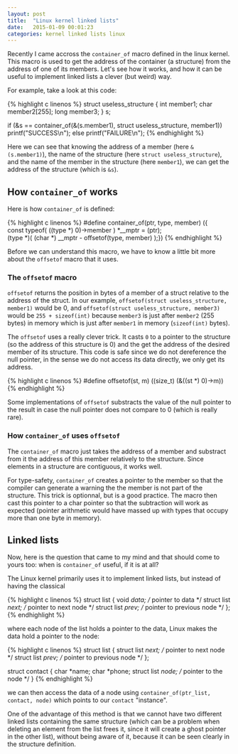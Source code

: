 ```yaml
---
layout: post
title:  "Linux kernel linked lists"
date:   2015-01-09 00:01:23
categories: kernel linked lists linux
---
```


Recently I came accross the `container_of` macro defined in the linux kernel.
This macro is used to get the address of the container (a structure) from
the address of one of its members. Let's see how it works, and how it can
be useful to implement linked lists a clever (but weird) way.

For example, take a look at this code:

{% highlight c linenos %}
struct useless_structure
{
  int  member1;
  char member2[255];
  long member3;
} s;

if (&s == container_of(&(s.member1), struct useless_structure, member1))
  printf("SUCCESS\n");
else
  printf("FAILURE\n");
{% endhighlight %}

Here we can see that knowing the address of a member (here `&(s.member1)`),
the name of the structure (here `struct useless_structure`), and the name of
the member in the structure (here `member1`), we can get the address of the
structure (which is `&s`).

## How `container_of` works
Here is how `container_of` is defined:

{% highlight c linenos %}
#define container_of(ptr, type, member) ({ \
                const typeof( ((type *) 0)->member ) *__mptr = (ptr); \
                (type *)( (char *) __mptr - offsetof(type, member) );})
{% endhighlight %}

Before we can understand this macro, we have to know a little bit more about
the `offsetof` macro that it uses.

### The `offsetof` macro

`offsetof` returns the position
in bytes of a member of a struct relative to the address of the struct.
In our example, `offsetof(struct useless_structure, member1)` would be
0, and `offsetof(struct useless_structure, member3)` would be `255 +
sizeof(int)` because `member3` is just after `member2` (255 bytes)
in memory which is just after `member1` in memory (`sizeof(int)` bytes).

The `offsetof` uses a really clever trick. It casts `0` to a pointer to
the structure (so the address of this structure is 0) and the get the
address of the desired member of its structure. This code is safe
since we do not dereference the null pointer, in the sense we do
not access its data directly, we only get its address.

{% highlight c linenos %}
#define offsetof(st, m) ((size_t) (&((st *) 0)->m))
{% endhighlight %}

Some implementations of `offsetof` substracts the value of the null
pointer to the result in case the null pointer does not compare to
0 (which is really rare).

### How `container_of` uses `offsetof`

The `container_of` macro just takes the address of a member and substract
from it the address of this member relatively to the structure. Since elements
in a structure are contiguous, it works well.

For type-safety, `container_of` creates a pointer to the member so that
the compiler can generate a warning the the member is not part of the structure.
This trick is optionnal, but is a good practice. The macro then cast this pointer
to a char pointer so that the subtraction will work as expected
(pointer arithmetic would have massed up with types that occupy more than one
byte in memory).

## Linked lists

Now, here is the question that came to my mind and that should come to yours
too: when is `container_of` useful, if it is at all?

The Linux kernel primarily uses it to implement linked lists, but instead of
having the classical

{% highlight c linenos %}
struct  list
{
  void        *data; /* pointer to data */
  struct list *next; /* pointer to next node */
  struct list *prev; /* pointer to previous node */
};
{% endhighlight %}

where each node of the list holds a pointer to the data, Linux makes the
data hold a pointer to the node:

{% highlight c linenos %}
struct list
{
  struct list *next; /* pointer to next node */
  struct list *prev; /* pointer to previous node */
};

struct  contact
{
  char  *name;
  char  *phone;
  struct list *node; /* pointer to the node */
}
{% endhighlight %}

we can then access the data of a node using `container_of(ptr_list, contact, node)`
which points to our `contact` "instance".

One of the advantage of this method is that we cannot have two different linked lists
containing the same structure (which can be a problem when deleting an element from the list
frees it, since it will create a ghost pointer in the other list), without being aware
of it, because it can be seen clearly in the structure definition.